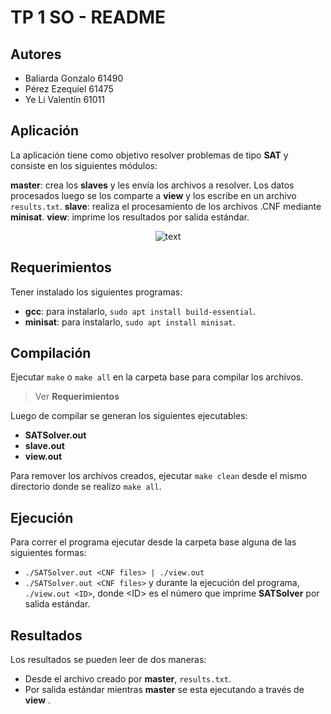 # TP 1 SO - README

## Autores

- Baliarda Gonzalo 61490
- Pérez Ezequiel 61475
- Ye Li Valentín 61011

## Aplicación
La aplicación tiene como objetivo resolver problemas de tipo **SAT** y consiste en los siguientes módulos:

**master**: crea los **slaves** y les envía los archivos a resolver. Los datos procesados luego se los comparte a **view** y los escribe en un archivo `results.txt`.
**slave**: realiza el procesamiento de los archivos .CNF mediante **minisat**.
**view**: imprime los resultados por salida estándar.

<center><img src="https://imgur.com/vOO6Squ.png" alt="text"></center>

## Requerimientos
Tener instalado los siguientes programas:
+ **gcc**: para instalarlo, `sudo apt install build-essential`.
+ **minisat**: para instalarlo, `sudo apt install minisat`.

## Compilación
Ejecutar `make` o `make all` en la carpeta base para compilar los archivos. 
> Ver **Requerimientos**

Luego de compilar se generan los siguientes ejecutables:
+ **SATSolver.out**
+ **slave.out**
+ **view.out**

Para remover los archivos creados, ejecutar `make clean` desde el mismo directorio donde se realizo `make all`.

## Ejecución

Para correr el programa ejecutar desde la carpeta base alguna de las siguientes formas:
+ `./SATSolver.out <CNF files> | ./view.out`
+ `./SATSolver.out <CNF files>` y durante la ejecución del programa, `./view.out <ID>`, donde \<ID> es el número que imprime **SATSolver** por salida estándar.

## Resultados
Los resultados se pueden leer de dos maneras:
+ Desde el archivo creado por **master**, `results.txt`.
+ Por salida estándar mientras **master** se esta ejecutando a través de **view** .


